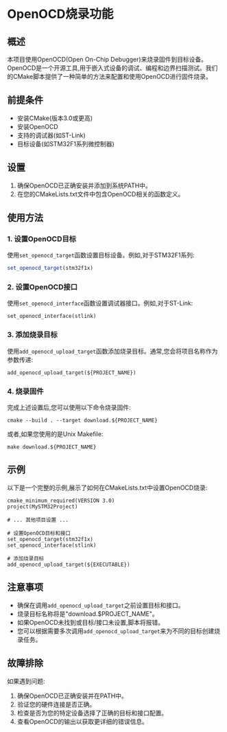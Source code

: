 # OpenOCD烧录功能

## 概述

本项目使用OpenOCD(Open On-Chip Debugger)来烧录固件到目标设备。OpenOCD是一个开源工具,用于嵌入式设备的调试、编程和边界扫描测试。我们的CMake脚本提供了一种简单的方法来配置和使用OpenOCD进行固件烧录。

## 前提条件

- 安装CMake(版本3.0或更高)
- 安装OpenOCD
- 支持的调试器(如ST-Link)
- 目标设备(如STM32F1系列微控制器)

## 设置

1. 确保OpenOCD已正确安装并添加到系统PATH中。
2. 在您的CMakeLists.txt文件中包含OpenOCD相关的函数定义。

## 使用方法

### 1. 设置OpenOCD目标

使用`set_openocd_target`函数设置目标设备。例如,对于STM32F1系列:

```cmake
set_openocd_target(stm32f1x)
```

### 2. 设置OpenOCD接口

使用`set_openocd_interface`函数设置调试器接口。例如,对于ST-Link:

```plaintext
set_openocd_interface(stlink)
```

### 3. 添加烧录目标

使用`add_openocd_upload_target`函数添加烧录目标。通常,您会将项目名称作为参数传递:

```plaintext
add_openocd_upload_target(${PROJECT_NAME})
```

### 4. 烧录固件

完成上述设置后,您可以使用以下命令烧录固件:

```plaintext
cmake --build . --target download.${PROJECT_NAME}
```

或者,如果您使用的是Unix Makefile:

```plaintext
make download.${PROJECT_NAME}
```

## 示例

以下是一个完整的示例,展示了如何在CMakeLists.txt中设置OpenOCD烧录:

```plaintext
cmake_minimum_required(VERSION 3.0)
project(MySTM32Project)

# ... 其他项目设置 ...

# 设置OpenOCD目标和接口
set_openocd_target(stm32f1x)
set_openocd_interface(stlink)

# 添加烧录目标
add_openocd_upload_target(${EXECUTABLE})
```

## 注意事项

- 确保在调用`add_openocd_upload_target`之前设置目标和接口。
- 烧录目标名称将是"download.$PROJECT_NAME"。
- 如果OpenOCD未找到或目标/接口未设置,脚本将报错。
- 您可以根据需要多次调用`add_openocd_upload_target`来为不同的目标创建烧录任务。


## 故障排除

如果遇到问题:

1. 确保OpenOCD已正确安装并在PATH中。
2. 验证您的硬件连接是否正确。
3. 检查是否为您的特定设备选择了正确的目标和接口配置。
4. 查看OpenOCD的输出以获取更详细的错误信息。